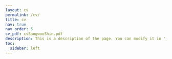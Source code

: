 ```yaml
---
layout: cv
permalink: /cv/
title: cv
nav: true
nav_order: 5
cv_pdf: cvSangwooShin.pdf
description: This is a description of the page. You can modify it in '_pages/cv.md'. You can also change or remove the top pdf download button.
toc:
  sidebar: left
---
```

